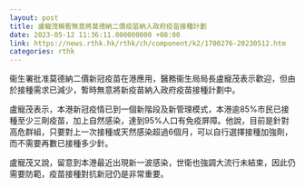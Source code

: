 ```yaml
---
layout: post
title: 盧寵茂稱暫無意將莫德納二價疫苗納入政府疫苗接種計劃
date: 2023-05-12 11:36:11.000000000 +08:00
link: https://news.rthk.hk/rthk/ch/component/k2/1700276-20230512.htm
categories: rthk
---
```


衞生署批准莫德納二價新冠疫苗在港應用，醫務衞生局局長盧寵茂表示歡迎，但由於接種需求已減少，暫時無意將新疫苗納入政府疫苗接種計劃中。 

盧寵茂表示，本港新冠疫情已到一個新階段及新管理模式，本港逾85%市民已接種至少三劑疫苗，加上自然感染，達到95%人口有免疫屏障。他說，目前是針對高危群組，只要對上一次接種或天然感染超過6個月，可以自行選擇接種加強劑，而不需要再數已接種多少針。 

盧寵茂又說，留意到本港最近出現新一波感染，世衛也強調大流行未結束，因此仍需要防範，疫苗接種對抗新冠仍是非常重要。
